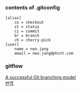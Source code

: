 ### contents of .gitconfig
```
[alias]
	co = checkout
	st = status
	ci = commit
	br = branch
	ch = cherry-pick
[user]
	name = neo.jang
	email = neo.jang@phcnt.com
```

### gitflow
[A successful Git branching model](http://nvie.com/posts/a-successful-git-branching-model/) <br>
[번역](http://dogfeet.github.io/articles/2011/a-successful-git-branching-model.html)
